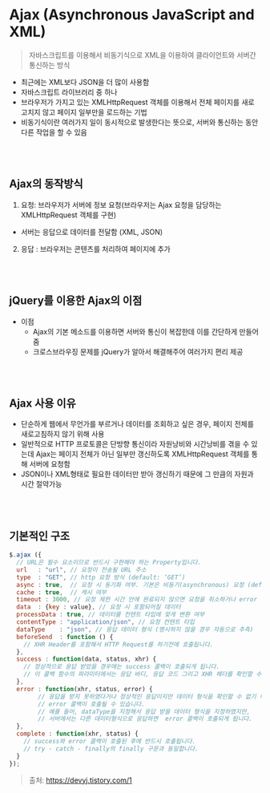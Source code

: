 # Ajax (Asynchronous JavaScript and XML)
> 자바스크립트를 이용해서 비동기식으로 XML을 이용하여 클라이언트와 서버간 통신하는 방식

- 최근에는 XML보다 JSON을 더 많이 사용함
- 자바스크립트 라이브러리 중 하나
- 브라우저가 가지고 있는 XMLHttpRequest 객체를 이용해서 전체 페이지를 새로 고치지 않고 페이지 일부만을 로드하는 기법
- 비동기식이란 여러가지 일이 동시적으로 발생한다는 뜻으로, 서버와 통신하는 동안 다른 작업을 할 수 있음

<br><br>

## Ajax의 동작방식
1. 요청: 브라우저가 서버에 정보 요청(브라우저는 Ajax 요청을 담당하는 XMLHttpRequest 객체를 구현)
  - 서버는 응답으로 데이터를 전달함 (XML, JSON)
2. 응답 : 브라우저는 콘텐츠를 처리하여 페이지에 추가

<br><br>

## jQuery를 이용한 Ajax의 이점
- 이점
  - Ajax의 기본 메소드를 이용하면 서버와 통신이 복잡한데 이를 간단하게 만들어줌
  - 크로스브라우징 문제를 jQuery가 알아서 해결해주어 여러가지 편리 제공

<br><br>

## Ajax 사용 이유

- 단순하게 웹에서 무언가를 부르거나 데이터를 조회하고 싶은 경우, 페이지 전체를 새로고침하지 않기 위해 사용
- 일반적으로 HTTP 프로토콜은 단방향 통신이라 자원낭비와 시간낭비를 겪을 수 있는데 Ajax는 페이지 전체가 아닌 일부만 갱신하도록 XMLHttpRequest 객체를 통해 서버에 요청함
- JSON이나 XML형태로 필요한 데이터만 받아 갱신하기 때문에 그 만큼의 자원과 시간 절약가능

<br><br>

## 기본적인 구조

```javascript
$.ajax ({
  // URL은 필수 요소이므로 반드시 구현해야 하는 Property입니다.
  url	: "url", // 요청이 전송될 URL 주소
  type	: "GET", // http 요청 방식 (default: ‘GET’)
  async : true,  // 요청 시 동기화 여부. 기본은 비동기(asynchronous) 요청 (default: true)
  cache : true,  // 캐시 여부
  timeout : 3000, // 요청 제한 시간 안에 완료되지 않으면 요청을 취소하거나 error 콜백을 호출.(단위: ms)
  data  : {key : value}, // 요청 시 포함되어질 데이터
  processData : true, // 데이터를 컨텐트 타입에 맞게 변환 여부
  contentType : "application/json", // 요청 컨텐트 타입 
  dataType    : "json", // 응답 데이터 형식 (명시하지 않을 경우 자동으로 추측)
  beforeSend  : function () {
    // XHR Header를 포함해서 HTTP Request를 하기전에 호출됩니다.
  },
  success : function(data, status, xhr) {
    // 정상적으로 응답 받았을 경우에는 success 콜백이 호출되게 됩니다.
    // 이 콜백 함수의 파라미터에서는 응답 바디, 응답 코드 그리고 XHR 헤더를 확인할 수 있습니다.
  },
  error	: function(xhr, status, error) {
        // 응답을 받지 못하였다거나 정상적인 응답이지만 데이터 형식을 확인할 수 없기 때문에 
        // error 콜백이 호출될 수 있습니다.
        // 예를 들어, dataType을 지정해서 응답 받을 데이터 형식을 지정하였지만,
        // 서버에서는 다른 데이터형식으로 응답하면  error 콜백이 호출되게 됩니다.
  },
  complete : function(xhr, status) {
    // success와 error 콜백이 호출된 후에 반드시 호출됩니다.
    // try - catch - finally의 finally 구문과 동일합니다.
  }
});
```
> 출처: https://devyj.tistory.com/1
